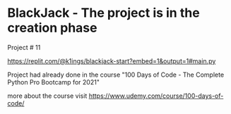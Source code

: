 # BlackJack - The project is in the creation phase
Project # 11

https://replit.com/@k1ings/blackjack-start?embed=1&output=1#main.py

Project had already done in the course "100 Days of Code - The Complete Python Pro Bootcamp for 2021"

more about the course visit https://www.udemy.com/course/100-days-of-code/
